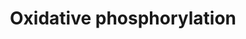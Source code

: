 ---
annotations:
- type: Pathway Ontology
  value: oxidative phosphorylation pathway
authors:
- MaintBot
- Egonw
- Fehrhart
description: ''
last-edited: 2019-08-16
organisms:
- Gallus gallus
redirect_from:
- /index.php/Pathway:WP766
- /instance/WP766
schema-jsonld:
- '@context': https://schema.org/
  '@id': https://wikipathways.github.io/pathways/WP766.html
  '@type': Dataset
  creator:
    '@type': Organization
    name: WikiPathways
  description: ''
  keywords:
  - B18
  - ATP5I
  - NAD
  - Hydrogen
  - ND2
  - NADH
  - ATP6AP1
  - B9
  - NUOMS
  - NDUFA2
  - NDUFA11
  - CI-51kD
  - ATP5O
  - ATP5H
  - KFYI
  - ATP5J
  - NDUFS4
  - LOC727762
  - ATP5L
  - NDUFAB1
  - NDUFV3
  - ATP5D
  - COX3_CHICK
  - ATP5G2
  - NDUFB10
  - ND5
  - ADP
  - ND3
  - NDUFS2
  - ATP5S
  - NDUFB9
  - NDUFS7
  - NDUFV2
  - NDUFA4
  - ATP5J2
  - NDUFA5
  - NDUFS3
  - ATP5A1
  - ND6
  - ND4
  - ATP5G1
  - NDUFA10
  - NDUFB8
  - NDUFA8
  - ATP5G3
  - ATP6
  - NDUFS6
  - ND4L
  - NDUFA9
  - ATP
  - NDUFA7
  - ATP6AP2
  - NDUFA6
  - ATP6_CHICK
  - NDUFB1
  - GZMB
  - NDUFB4
  - ATP5E
  - NDUFS8
  - NDUFB5
  - NDUFS5
  - ND1
  - NDUFB2
  - NDUFC2
  - ATP5F1
  - ATP5B
  - NDUFS1
  - NDUFB6
  license: CC0
  name: Oxidative phosphorylation
seo: CreativeWork
title: Oxidative phosphorylation
wpid: WP766
---